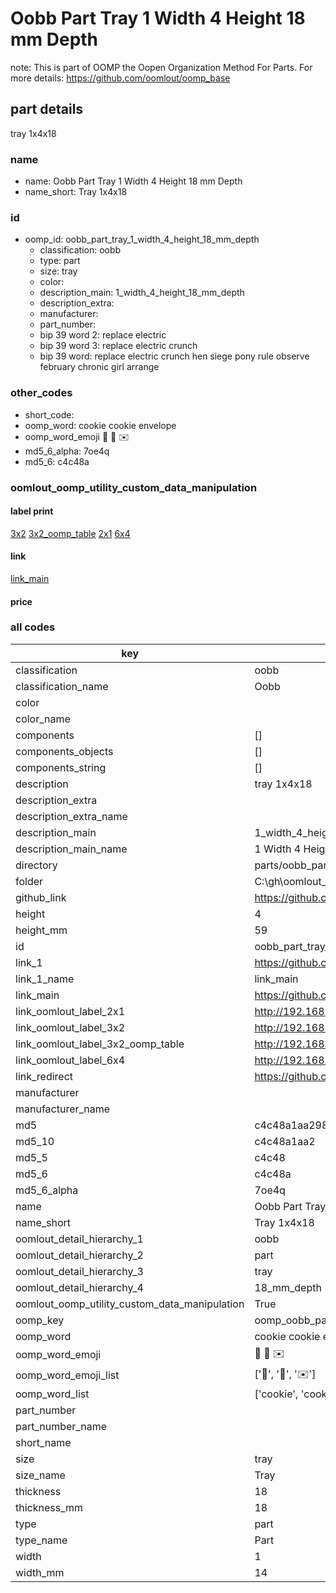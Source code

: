 # Oobb Part Tray 1 Width 4 Height 18 mm Depth  

note: This is part of OOMP the Oopen Organization Method For Parts. For more details: https://github.com/oomlout/oomp_base

##  part details
  



tray 1x4x18



### name
* name: Oobb Part Tray 1 Width 4 Height 18 mm Depth
* name_short: Tray 1x4x18 
### id
* oomp_id: oobb_part_tray_1_width_4_height_18_mm_depth
  * classification: oobb
  * type: part
  * size: tray
  * color: 
  * description_main: 1_width_4_height_18_mm_depth
  * description_extra: 
  * manufacturer: 
  * part_number: 
  * bip 39 word 2: replace electric
  * bip 39 word 3: replace electric crunch
  * bip 39 word: replace electric crunch hen siege pony rule observe february chronic girl arrange

### other_codes
* short_code: 
* oomp_word: cookie cookie envelope
* oomp_word_emoji :cookie: :cookie: :envelope:
* md5_6_alpha: 7oe4q
* md5_6: c4c48a






### oomlout_oomp_utility_custom_data_manipulation
#### label print
[3x2](http://192.168.1.245:1112/?label=oomp%207oe4q)
[3x2_oomp_table](http://192.168.1.108:1112/?label=oomp%207oe4q)
[2x1](http://192.168.1.242:1112/?label=oomp%207oe4q)
[6x4](http://192.168.1.55:1112/?label=oomp%207oe4q)    

#### link

[link_main](https://github.com/oomlout/oomlout_oobb_version_4_generated_parts/tree/main/navigation_oomp/oobb/part/tray/1_width_4_height_18_mm_depth/part)                              

#### price







### all codes 
| key | value |  
| --- | --- |  
| classification | oobb |  
| classification_name | Oobb |  
| color |  |  
| color_name |  |  
| components | [] |  
| components_objects | [] |  
| components_string | [] |  
| description | tray 1x4x18 |  
| description_extra |  |  
| description_extra_name |  |  
| description_main | 1_width_4_height_18_mm_depth |  
| description_main_name | 1 Width 4 Height 18 mm Depth |  
| directory | parts/oobb_part_tray_1_width_4_height_18_mm_depth |  
| folder | C:\gh\oomlout_oobb_version_4_generated_parts\parts\oobb_part_tray_1_width_4_height_18_mm_depth |  
| github_link | https://github.com/oomlout/oomlout_oomp_part_src/tree/main/parts/oobb_part_tray_1_width_4_height_18_mm_depth |  
| height | 4 |  
| height_mm | 59 |  
| id | oobb_part_tray_1_width_4_height_18_mm_depth |  
| link_1 | https://github.com/oomlout/oomlout_oobb_version_4_generated_parts/tree/main/navigation_oomp/oobb/part/tray/1_width_4_height_18_mm_depth/part |  
| link_1_name | link_main |  
| link_main | https://github.com/oomlout/oomlout_oobb_version_4_generated_parts/tree/main/navigation_oomp/oobb/part/tray/1_width_4_height_18_mm_depth/part |  
| link_oomlout_label_2x1 | http://192.168.1.242:1112/?label=oomp%207oe4q |  
| link_oomlout_label_3x2 | http://192.168.1.245:1112/?label=oomp%207oe4q |  
| link_oomlout_label_3x2_oomp_table | http://192.168.1.108:1112/?label=oomp%207oe4q |  
| link_oomlout_label_6x4 | http://192.168.1.55:1112/?label=oomp%207oe4q |  
| link_redirect | https://github.com/oomlout/oomlout_oobb_version_4_generated_parts/tree/main/parts/oobb_tray_01_04_18 |  
| manufacturer |  |  
| manufacturer_name |  |  
| md5 | c4c48a1aa29877a69fe406b269d1ddb6 |  
| md5_10 | c4c48a1aa2 |  
| md5_5 | c4c48 |  
| md5_6 | c4c48a |  
| md5_6_alpha | 7oe4q |  
| name | Oobb Part Tray 1 Width 4 Height 18 mm Depth |  
| name_short | Tray 1x4x18  |  
| oomlout_detail_hierarchy_1 | oobb |  
| oomlout_detail_hierarchy_2 | part |  
| oomlout_detail_hierarchy_3 | tray |  
| oomlout_detail_hierarchy_4 | 18_mm_depth |  
| oomlout_oomp_utility_custom_data_manipulation | True |  
| oomp_key | oomp_oobb_part_tray_1_width_4_height_18_mm_depth |  
| oomp_word | cookie cookie envelope |  
| oomp_word_emoji | :cookie: :cookie: :envelope: |  
| oomp_word_emoji_list | [':cookie:', ':cookie:', ':envelope:'] |  
| oomp_word_list | ['cookie', 'cookie', 'envelope'] |  
| part_number |  |  
| part_number_name |  |  
| short_name |  |  
| size | tray |  
| size_name | Tray |  
| thickness | 18 |  
| thickness_mm | 18 |  
| type | part |  
| type_name | Part |  
| width | 1 |  
| width_mm | 14 |  
